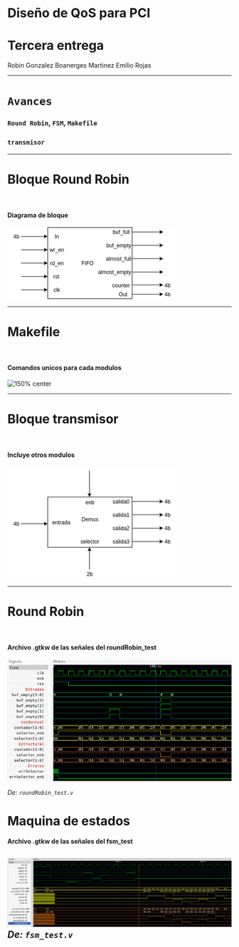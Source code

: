 <!-- $theme: default -->

# Diseño de QoS para PCI

Tercera entrega
===

Robin Gonzalez
Boanerges Martinez
Emilio Rojas

---

# ```Avances```

###  ```Round Robin```, ```FSM```, ```Makefile```

### ```transmisor```

---
 
 # Bloque Round Robin
<br >

#### Diagrama de bloque

![110% center](presentacion-2/fifo.png)
  

  
---


 # Makefile
<br >

#### Comandos unicos para cada modulos

![150% center](presentacion-2/m.png)

---
 # Bloque transmisor
<br >

#### Incluye otros modulos
![150% center](presentacion-2/demux.png)
  
---





# Round Robin

<br >

#### Archivo .gtkw de las señales del roundRobin_test

![center](presentacion-2/testRoundRobin.png)

_De: ```roundRobin_test.v```_




# Maquina de estados

#### Archivo .gtkw de las señales del fsm_test
![center](presentacion-2/fsm.png)
_De: ```fsm_test.v```_
---
